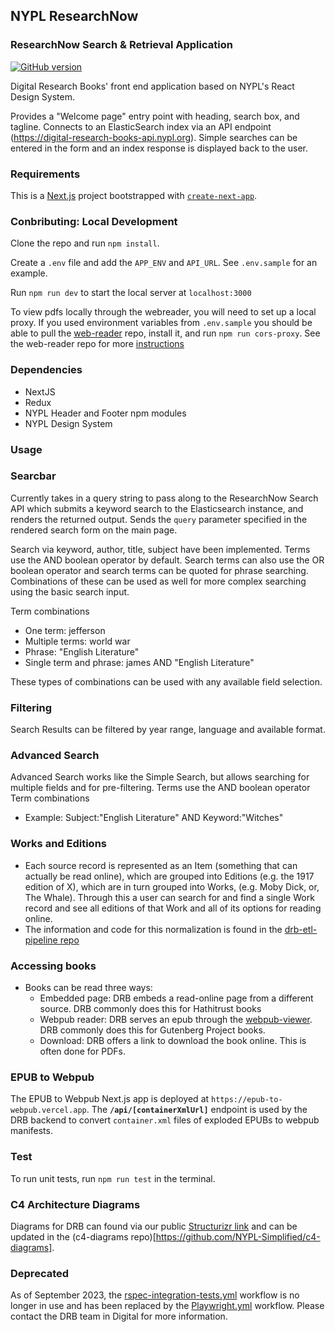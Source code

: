 ## NYPL ResearchNow

### ResearchNow Search & Retrieval Application

[![GitHub version](https://badge.fury.io/gh/NYPL%2Fsfr-bookfinder-front-end.svg)](https://badge.fury.io/gh/NYPL%2Fsfr-bookfinder-front-end)

Digital Research Books' front end application based on NYPL's React Design System.

Provides a "Welcome page" entry point with heading, search box, and tagline. Connects to an ElasticSearch index via an API endpoint (https://digital-research-books-api.nypl.org).
Simple searches can be entered in the form and an index response is displayed back to the user.

### Requirements

This is a [Next.js](https://nextjs.org/) project bootstrapped with [`create-next-app`](https://github.com/vercel/next.js/tree/canary/packages/create-next-app).

### Conbributing: Local Development

Clone the repo and run `npm install`.

Create a `.env` file and add the `APP_ENV` and `API_URL`. See `.env.sample` for an example.

Run `npm run dev` to start the local server at `localhost:3000`

To view pdfs locally through the webreader, you will need to set up a local proxy.  If you used environment variables from `.env.sample` you should be able to pull the [web-reader](https://github.com/NYPL-Simplified/web-reader) repo, install it, and run `npm run cors-proxy`.  See the web-reader repo for more [instructions](https://github.com/NYPL-Simplified/web-reader#cors-proxy)

### Dependencies

- NextJS
- Redux
- NYPL Header and Footer npm modules
- NYPL Design System

### Usage

### Searcbar

Currently takes in a query string to pass along to the ResearchNow Search API which submits a keyword search to the Elasticsearch instance, and renders the returned output. Sends the `query` parameter specified in the rendered search form on the main page.

Search via keyword, author, title, subject have been implemented. Terms use the AND boolean operator by default. Search terms can also use the OR boolean operator and search terms can be quoted for phrase searching. Combinations of these can be used as well for more complex searching using the basic search input.

Term combinations

- One term: jefferson
- Multiple terms: world war
- Phrase: "English Literature"
- Single term and phrase: james AND "English Literature"

These types of combinations can be used with any available field selection.

### Filtering

Search Results can be filtered by year range, language and available format.

### Advanced Search

Advanced Search works like the Simple Search, but allows searching for multiple fields and for pre-filtering. Terms use the AND boolean operator
Term combinations

- Example: Subject:"English Literature" AND Keyword:"Witches"

### Works and Editions

- Each source record is represented as an Item (something that can actually be read online), which are grouped into Editions (e.g. the 1917 edition of X), which are in turn grouped into Works, (e.g. Moby Dick, or, The Whale). Through this a user can search for and find a single Work record and see all editions of that Work and all of its options for reading online.
- The information and code for this normalization is found in the [drb-etl-pipeline repo](https://github.com/NYPL/drb-etl-pipeline)

### Accessing books

- Books can be read three ways:
  - Embedded page: DRB embeds a read-online page from a different source. DRB commonly does this for Hathitrust books
  - Webpub reader: DRB serves an epub through the [webpub-viewer](https://github.com/NYPL-Simplified/webpub-viewer/tree/SFR-develop). DRB commonly does this for Gutenberg Project books.
  - Download: DRB offers a link to download the book online. This is often done for PDFs.

### EPUB to Webpub

The EPUB to Webpub Next.js app is deployed at `https://epub-to-webpub.vercel.app`. The **`/api/[containerXmlUrl]`** endpoint is used by the DRB backend to convert `container.xml` files of exploded EPUBs to webpub manifests.

### Test

To run unit tests, run `npm run test` in the terminal.

### C4 Architecture Diagrams

Diagrams for DRB can found via our public [Structurizr link](https://structurizr.com/share/72104) and can be updated in the (c4-diagrams repo)[https://github.com/NYPL-Simplified/c4-diagrams].

### Deprecated

As of September 2023, the [rspec-integration-tests.yml](https://github.com/NYPL/sfr-bookfinder-front-end/actions/workflows/rspec-integration-tests.yml) workflow is no longer in use and has been replaced by the [Playwright.yml](https://github.com/NYPL/sfr-bookfinder-front-end/blob/development/.github/workflows/Playwright.yml) workflow. Please contact the DRB team in Digital for more information.
